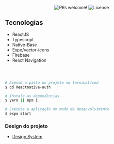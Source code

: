 <p align="center">
 <img src="https://img.shields.io/static/v1?label=PRs&message=welcome&color=49AA26&labelColor=000000" alt="PRs welcome!" />

  <img alt="License" src="https://img.shields.io/static/v1?label=license&message=MIT&color=49AA26&labelColor=000000">
</p>

## Tecnologias

- ReactJS
- Typescript
- Native-Base
- Expo/vector-icons
- Firebase
- React Navigation

</br>

```bash

# Acesse a pasta do projeto no terminal/cmd
$ cd Reactnative-auth

# Instale as dependências
$ yarn || npm i

# Execute a aplicação em modo de desenvolvimento
$ expo start

```

<h3> 
	Design do projeto
</h3>

- [Design System](https://www.figma.com/file/ypGFX24z0K7uRGIwK67dCH/Untitled/duplicate)

<br/>